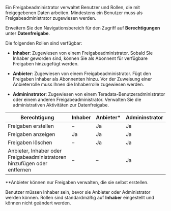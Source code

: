 Ein Freigabeadministrator verwaltet Benutzer und Rollen, die mit freigegebenen Daten arbeiten. Mindestens ein Benutzer muss als Freigabeadministrator zugewiesen werden.

Erweitern Sie den Navigationsbereich für den Zugriff auf **Berechtigungen** unter **Datenfreigabe**.

Die folgenden Rollen sind verfügbar:

-   **Inhaber**: Zugewiesen von einem Freigabeadministrator. Sobald Sie Inhaber geworden sind, können Sie als Abonnent für verfügbare Freigaben hinzugefügt werden.

-   **Anbieter**: Zugewiesen von einem Freigabeadministrator. Fügt den Freigaben Inhaber als Abonnenten hinzu. Vor der Zuweisung einer Anbieterrolle muss Ihnen die Inhaberrolle zugewiesen werden.

-   **Admininstrator**: Zugewiesen von einem Teradata-Benutzeradministrator oder einem anderen Freigabeadministrator. Verwalten Sie die administrativen Aktivitäten zur Datenfreigabe.

| Berechtigung                                                             | Inhaber | Anbieter\* | Admininstrator |
|--------------------------------------------------------------------------|---------|------------|----------------|
| Freigaben erstellen                                                      | –       | Ja         | Ja             |
| Freigaben anzeigen                                                       | Ja      | Ja         | Ja             |
| Freigaben löschen                                                        | –       | Ja         | Ja             |
| Anbieter, Inhaber oder Freigabeadministratoren hinzufügen oder entfernen | –       | –          | Ja             |

\*\*Anbieter können nur Freigaben verwalten, die sie selbst erstellen.

Benutzer müssen Inhaber sein, bevor sie Anbieter oder Administrator werden können. Rollen sind standardmäßig auf **Inhaber** eingestellt und können nicht geändert werden.
